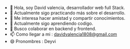 
- 👋 Hola, soy David valencia, desarrollador web full Stack.
- 🙂 Actualmente sigo practicando más sobre el desarrollo.
- 👤 Me interesa hacer amistad y compartir conocimientos.
- 🤔 Actualmente sigo aprendiendo codigo.
- 💬 Busco colaborar en backend y frontend.
- 📫 Como llegar a mi : davidvalencia1808@gmail.com
- 😄 Pronombres : Deyvi
